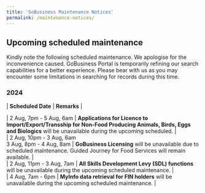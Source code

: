 ```yaml
---
title: 'GoBusiness Maintenance Notices'
permalink: /maintenance-notices/
---
```


## Upcoming scheduled maintenance

Kindly note the following scheduled maintenance. We apologise for the inconvenience caused. 
GoBusiness Portal is temporarily refining our search capabilities for a better experience. Please bear with us as you may encounter some limitations in searching for records during this time.

### 2024 

| **Scheduled Date** | **Remarks** |  

    
| 2 Aug, 7pm - 5 Aug, 6am | **Applications for Licence to Import/Export/Transship for Non-Food Producing Animals, Birds, Eggs and Biologics** will be unavailable during the upcoming scheduled. |        
| 2 Aug, 10pm - 3 Aug, 6am<br>3 Aug, 8pm - 4 Aug, 8am | **GoBusiness Licensing** will be unavailable due to scheduled maintenance. Guided Journey for Food Services will remain available. |      
| 2 Aug, 11pm - 3 Aug, 7am | **All Skills Development Levy (SDL) functions** will be unavailable during the upcoming scheduled maintenance. |      
| 4 Aug, 7am - 6pm | **MyInfo data retrieval for FIN holders** will be unavailable during the upcoming scheduled maintenance. |      





<script src="/jquery/jquery.min.js"></script> <script src="/jquery/resize-tables.js"></script>
